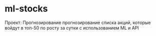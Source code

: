 # ml-stocks
Проект: Прогнозирование прогнозирование списка акций, которые войдут в топ-50 по росту за сутки с использованием ML и API
